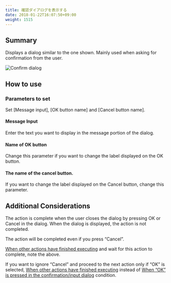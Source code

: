 ```yaml
---
title: 確認ダイアログを表示する
date: 2018-01-22T16:07:50+09:00
weight: 1515
---
```

## Summary

Displays a dialog similar to the one shown. Mainly used when asking for confirmation from the user.

![Confirm dialog](/images/ja/actions/other_ui/confirm_dialog/1.png)

## How to use

### Parameters to set

Set [Message input], [OK button name] and [Cancel button name].

#### Message Input

Enter the text you want to display in the message portion of the dialog.

#### Name of OK button

Change this parameter if you want to change the label displayed on the OK button.

#### The name of the cancel button.

If you want to change the label displayed on the Cancel button, change this parameter.

## Additional Considerations

The action is complete when the user closes the dialog by pressing OK or Cancel in the dialog. When the dialog is displayed, the action is not completed.

The action will be completed even if you press “Cancel”.

[When other actions have finished executing](../../../conditions/condition_other/when_action_complete/) and wait for this action to complete, note the above.

If you want to ignore “Cancel” and proceed to the next action only if “OK” is selected, [When other actions have finished executing](../../../conditions/condition_other/when_action_complete/) instead of [When “OK” is pressed in the confirmation/input dialog](../../../conditions/condition_other/is_confirm_dialog_ok/) condition.
